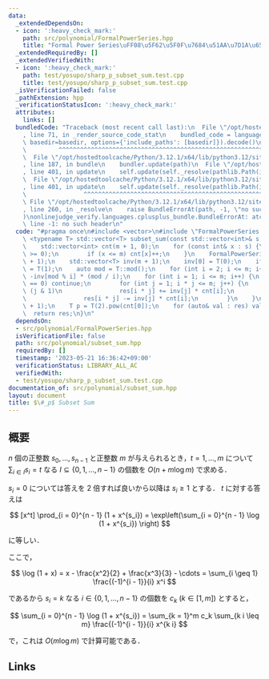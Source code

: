 ```yaml
---
data:
  _extendedDependsOn:
  - icon: ':heavy_check_mark:'
    path: src/polynomial/FormalPowerSeries.hpp
    title: "Formal Power Series\uFF08\u5F62\u5F0F\u7684\u51AA\u7D1A\u6570\uFF09"
  _extendedRequiredBy: []
  _extendedVerifiedWith:
  - icon: ':heavy_check_mark:'
    path: test/yosupo/sharp_p_subset_sum.test.cpp
    title: test/yosupo/sharp_p_subset_sum.test.cpp
  _isVerificationFailed: false
  _pathExtension: hpp
  _verificationStatusIcon: ':heavy_check_mark:'
  attributes:
    links: []
  bundledCode: "Traceback (most recent call last):\n  File \"/opt/hostedtoolcache/Python/3.12.1/x64/lib/python3.12/site-packages/onlinejudge_verify/documentation/build.py\"\
    , line 71, in _render_source_code_stat\n    bundled_code = language.bundle(stat.path,\
    \ basedir=basedir, options={'include_paths': [basedir]}).decode()\n          \
    \         ^^^^^^^^^^^^^^^^^^^^^^^^^^^^^^^^^^^^^^^^^^^^^^^^^^^^^^^^^^^^^^^^^^^^^^^^^^^^^^^^^\n\
    \  File \"/opt/hostedtoolcache/Python/3.12.1/x64/lib/python3.12/site-packages/onlinejudge_verify/languages/cplusplus.py\"\
    , line 187, in bundle\n    bundler.update(path)\n  File \"/opt/hostedtoolcache/Python/3.12.1/x64/lib/python3.12/site-packages/onlinejudge_verify/languages/cplusplus_bundle.py\"\
    , line 401, in update\n    self.update(self._resolve(pathlib.Path(included), included_from=path))\n\
    \  File \"/opt/hostedtoolcache/Python/3.12.1/x64/lib/python3.12/site-packages/onlinejudge_verify/languages/cplusplus_bundle.py\"\
    , line 401, in update\n    self.update(self._resolve(pathlib.Path(included), included_from=path))\n\
    \                ^^^^^^^^^^^^^^^^^^^^^^^^^^^^^^^^^^^^^^^^^^^^^^^^^^^^^^^^^\n \
    \ File \"/opt/hostedtoolcache/Python/3.12.1/x64/lib/python3.12/site-packages/onlinejudge_verify/languages/cplusplus_bundle.py\"\
    , line 260, in _resolve\n    raise BundleErrorAt(path, -1, \"no such header\"\
    )\nonlinejudge_verify.languages.cplusplus_bundle.BundleErrorAt: atcoder/convolution:\
    \ line -1: no such header\n"
  code: "#pragma once\n#include <vector>\n#include \"FormalPowerSeries.hpp\"\n\ntemplate\
    \ <typename T> std::vector<T> subset_sum(const std::vector<int>& s, int m) {\n\
    \    std::vector<int> cnt(m + 1, 0);\n    for (const int& x : s) {\n        assert(x\
    \ >= 0);\n        if (x <= m) cnt[x]++;\n    }\n    FormalPowerSeries<T> res(m\
    \ + 1);\n    std::vector<T> inv(m + 1);\n    inv[0] = T(0);\n    if (m > 0) inv[1]\
    \ = T(1);\n    auto mod = T::mod();\n    for (int i = 2; i <= m; i++) inv[i] =\
    \ -inv[mod % i] * (mod / i);\n    for (int i = 1; i <= m; i++) {\n        if (cnt[i]\
    \ == 0) continue;\n        for (int j = 1; i * j <= m; j++) {\n            if\
    \ (j & 1)\n                res[i * j] += inv[j] * cnt[i];\n            else\n\
    \                res[i * j] -= inv[j] * cnt[i];\n        }\n    }\n    res = res.exp(m\
    \ + 1);\n    T p = T(2).pow(cnt[0]);\n    for (auto& val : res) val *= p;\n  \
    \  return res;\n}\n"
  dependsOn:
  - src/polynomial/FormalPowerSeries.hpp
  isVerificationFile: false
  path: src/polynomial/subset_sum.hpp
  requiredBy: []
  timestamp: '2023-05-21 16:36:42+09:00'
  verificationStatus: LIBRARY_ALL_AC
  verifiedWith:
  - test/yosupo/sharp_p_subset_sum.test.cpp
documentation_of: src/polynomial/subset_sum.hpp
layout: document
title: $\#_p$ Subset Sum
---
```


## 概要
$n$ 個の正整数 $s_0, \dots , s_{n - 1}$ と正整数 $m$ が与えられるとき，$t = 1, \dots , m$ について $\sum_{i \in I} s_i = t$ なる $I \subseteq \{0, 1, \dots , n - 1\}$ の個数を $O(n + m \log m)$ で求める．

$s_i = 0$ については答えを $2$ 倍すれば良いから以降は $s_i \geq 1$ とする．
$t$ に対する答えは

$$
[x^t] \prod_{i = 0}^{n - 1} (1 + x^{s_i}) = \exp\left(\sum_{i = 0}^{n - 1} \log (1 + x^{s_i}) \right)
$$

に等しい．

ここで，

$$
\log (1 + x) = x - \frac{x^2}{2} + \frac{x^3}{3} - \cdots = \sum_{i \geq 1} \frac{(-1)^{i - 1}}{i} x^i
$$

であるから $s_i = k$ なる $i \in \{0, 1, \dots , n - 1\}$ の個数を $c_k\ (k \in [1, m])$ とすると，

$$
\sum_{i = 0}^{n - 1} \log (1 + x^{s_i}) = \sum_{k = 1}^m c_k \sum_{k i \leq m} \frac{(-1)^{i - 1}}{i} x^{k i}
$$

で，これは $O(m \log m)$ で計算可能である．


## Links
